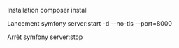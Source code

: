 Installation
composer install

Lancement
symfony server:start -d --no-tls --port=8000

Arrêt
symfony server:stop